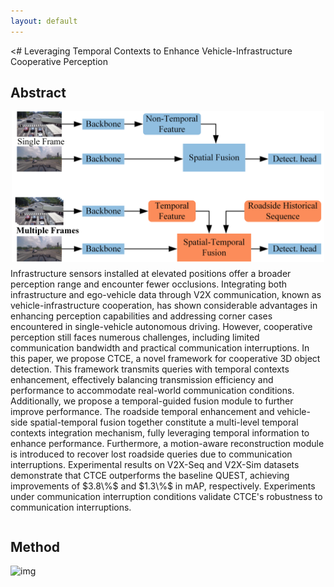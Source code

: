 ```yaml
---
layout: default
---
```


<# Leveraging Temporal Contexts to Enhance Vehicle-Infrastructure Cooperative Perception
## Abstract
<!DOCTYPE html>
<html lang="en">
<head>
  <meta charset="UTF-8">
  <meta name="viewport" content="width=device-width, initial-scale=1.0">
  <title>Document</title>
  <style>
    .content {
      display: flex;
      flex-direction: column;
      align-items: center;
    }
    .content img {
      width: 200%;
      max-width: 500px;
      height: auto;
      margin-bottom: 10px; /* Adjust the margin as needed */
    }
    .content p {
      margin-top: 0; /* Remove the top margin to reduce the gap */
    }
  </style>
</head>
<body>
  <div class="content">
    <img src="pic/paper/figure1.png" alt="111">
    <p>
      Infrastructure sensors installed at elevated positions offer a broader perception range and encounter fewer occlusions. Integrating both infrastructure and ego-vehicle data through V2X communication, known as vehicle-infrastructure cooperation, has shown considerable advantages in enhancing perception capabilities and addressing corner cases encountered in single-vehicle autonomous driving.
      However, cooperative perception still faces numerous challenges, including limited communication bandwidth and practical communication interruptions.
      In this paper, we propose CTCE, a novel framework for cooperative 3D object detection. This framework transmits queries with temporal contexts enhancement, effectively balancing transmission efficiency and performance to accommodate real-world communication conditions.
      Additionally, we propose a temporal-guided fusion module to further improve performance. The roadside temporal enhancement and vehicle-side spatial-temporal fusion together constitute a multi-level temporal contexts integration mechanism, fully leveraging temporal information to enhance performance.
      Furthermore, a motion-aware reconstruction module is introduced to recover lost roadside queries due to communication interruptions.
      Experimental results on V2X-Seq and V2X-Sim datasets demonstrate that CTCE outperforms the baseline QUEST, achieving improvements of $3.8\%$ and $1.3\%$ in mAP, respectively. Experiments under communication interruption conditions validate CTCE's robustness to communication interruptions.
    </p>
  </div>
</body>
</html>

<!--
<div style="display: flex; justify-content: center; align-items: center; height: 500px;">
  <img src="pic/paper/figure1.png" alt="111" style="width: 200%; max-width: 500px; height: auto;"/>
</div>
  Infrastructure sensors installed at elevated positions offer a broader perception range and encounter fewer occlusions. Integrating both infrastructure and ego-vehicle data through V2X communication, known as vehicle-infrastructure cooperation, has shown considerable advantages in enhancing perception capabilities and addressing corner cases encountered in single-vehicle autonomous driving.
However, cooperative perception still faces numerous challenges, including limited communication bandwidth and practical communication interruptions.
In this paper, we propose CTCE, a novel framework for cooperative 3D object detection. This framework transmits queries with temporal contexts enhancement, effectively balancing transmission efficiency and performance to accommodate real-world communication conditions.
Additionally, we propose a temporal-guided fusion module to further improve performance. The roadside temporal enhancement and vehicle-side spatial-temporal fusion together constitute a multi-level temporal contexts integration mechanism, fully leveraging temporal information to enhance performance.
Furthermore, a motion-aware reconstruction module is introduced to recover lost roadside queries due to communication interruptions.
Experimental results on V2X-Seq and V2X-Sim datasets demonstrate that CTCE outperforms the baseline QUEST, achieving improvements of $3.8\%$ and $1.3\%$ in mAP, respectively. Experiments under communication interruption conditions validate CTCE's robustness to communication interruptions.
-->

## Method

  ![img](pic/paper/figure2.png)

<!--
# 3. Experiments

## 1) Experiments details

<div style="display: flex; justify-content: center; align-items: center; height: 500px;">
  <img src="pic/paper/5.png" alt="555" style="width: 200%; max-width: 500px; height: auto;"/>
</div>


## 2) Baseline Compare

<div style="display: flex; flex-direction: row; justify-content: center;">
  <figure style="display: flex; flex-direction: column; align-items: center; margin-bottom: 20px; height: 400px;">
    <img src="pic/baseline/cv.gif" alt="1" style="width: 350px; height: auto;"/>
    <figcaption>Physical-based</figcaption>
  </figure>
  <figure style="display: flex; flex-direction: column; align-items: center; margin-bottom: 20px; height: 400px;">
    <img src="pic/baseline/grip.gif" alt="2" style="width: 350px; height: auto;"/>
    <figcaption>GRIP++</figcaption>
  </figure>
  <figure style="display: flex; flex-direction: column; align-items: center; margin-bottom: 20px; height: 400px;">
    <img src="pic/baseline/walenet.gif" alt="3" style="width: 350px; height: auto;"/>
    <figcaption>WaleNet</figcaption>
  </figure>
</div>

<div style="display: flex; flex-direction: row; justify-content: center;">
  <figure style="display: flex; flex-direction: column; align-items: center; margin-bottom: 20px; height: 400px;">
    <img src="pic/baseline/t.gif" alt="1" style="width: 350px; height: auto;"/>
    <figcaption>Trajectron++</figcaption>
  </figure>
  <figure style="display: flex; flex-direction: column; align-items: center; margin-bottom: 20px; height: 400px;">
    <img src="pic/baseline/tp.gif" alt="2" style="width: 350px; height: auto;"/>
    <figcaption>POP</figcaption>
  </figure>
</div>




## 2) Planning performance

### a) Non-reactive

<div style="display: flex; flex-direction: row; justify-content: center;">
  <figure style="display: flex; flex-direction: column; align-items: center; margin: 0 20px 20px 0; height: 400px;">
    <img src="pic/case/bgr.gif" alt="1" style="width: auto; max-width: 100%; height: auto; margin-bottom: 10px;"/>
    <figcaption></figcaption>
  </figure>
  <figure style="display: flex; flex-direction: column; align-items: center; margin: 0 20px 20px 0; height: 400px;">
    <img src="pic/case/d.gif" alt="2" style="width: auto; max-width: 100%; height: auto; margin-bottom: 10px;"/>
    <figcaption></figcaption>
  </figure>
  <figure style="display: flex; flex-direction: column; align-items: center; margin: 0 0 20px 0; height: 400px;">
    <img src="pic/case/sind.gif" alt="3" style="width: auto; max-width: 100%; height: auto; margin-bottom: 10px;"/>
    <figcaption></figcaption>
  </figure>
</div>

<div style="display: flex; flex-direction: row; justify-content: center;">
  <figure style="display: flex; flex-direction: column; align-items: center; margin-bottom: 20px; height: 400px;">
    <img src="pic/case/usa.gif" alt="1" style="width: 350px; height: auto;"/>
    <figcaption></figcaption>
  </figure>
  <figure style="display: flex; flex-direction: column; align-items: center; margin-bottom: 20px; height: 400px;">
    <img src="pic/case/zam-t.gif" alt="2" style="width: 350px; height: auto;"/>
    <figcaption></figcaption>
  </figure>
  <figure style="display: flex; flex-direction: column; align-items: center; margin-bottom: 20px; height: 400px;">
    <img src="pic/case/zam-zip.gif" alt="3" style="width: 350px; height: auto;"/>
    <figcaption></figcaption>
  </figure>
</div>


### b) Reactive

<div style="display: flex; flex-direction: row; justify-content: center;">
  <figure style="display: flex; flex-direction: column; align-items: center; margin-bottom: 20px;">
    <img src="pic/case/usa-int.gif" alt="1" style="width: 350px; height: auto;"/>
    <figcaption></figcaption>
  </figure>
</div>


-->
